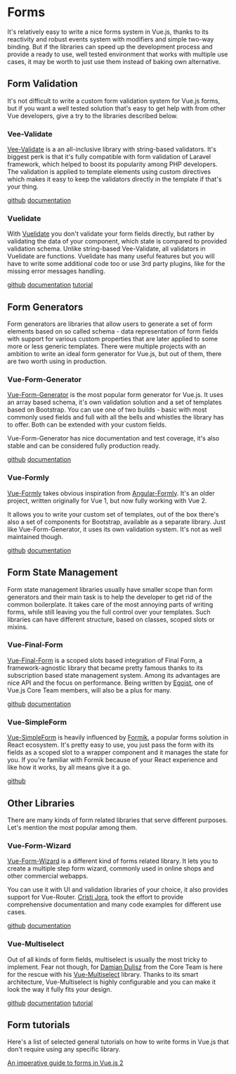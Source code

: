 # Forms

It's relatively easy to write a nice forms system in Vue.js, thanks to its reactivity and robust events system with modifiers and simple two-way binding. But if the libraries can speed up the development process and provide a ready to use, well tested environment that works with multiple use cases, it may be worth to just use them instead of baking own alternative.

## Form Validation

It's not difficult to write a custom form validation system for Vue.js forms, but if you want a well tested solution that's easy to get help with from other Vue developers, give a try to the libraries described below.

### Vee-Validate

[Vee-Validate](https://github.com/baianat/vee-validate) is a an all-inclusive library with string-based validators. It's biggest perk is that it's fully compatible with form validation of Laravel framework, which helped to boost its popularity among PHP developers. The validation is applied to template elements using custom directives which makes it easy to keep the validators directly in the template if that's your thing.

[github](https://github.com/baianat/vee-validate) [documentation](https://baianat.github.io/vee-validate)

### Vuelidate

With [Vuelidate](https://github.com/monterail/vuelidate) you don't validate your form fields directly, but rather by validating the data of your component, which state is compared to provided validation schema. Unlike string-based Vee-Validate, all validators in Vuelidate are functions. Vuelidate has many useful features but you will have to write some additional code too or use 3rd party plugins, like for the missing error messages handling.

[github](https://github.com/monterail/vuelidate) [documentation](https://monterail.github.io/vuelidate) [tutorial](https://vuejsdevelopers.com/2018/08/27/vue-js-form-handling-vuelidate/)

## Form Generators

Form generators are libraries that allow users to generate a set of form elements based on so called schema - data representation of form fields with support for various custom properties that are later applied to some more or less generic templates. There were multiple projects with an ambition to write an ideal form generator for Vue.js, but out of them, there are two worth using in production.

### Vue-Form-Generator

[Vue-Form-Generator](https://github.com/icebob/vue-form-generator) is the most popular form generator for Vue.js. It uses an array based schema, it's own validation solution and a set of templates based on Bootstrap. You can use one of two builds - basic with most commonly used fields and full with all the bells and whistles the library has to offer. Both can be extended with your custom fields.

Vue-Form-Generator has nice documentation and test coverage, it's also stable and can be considered fully production ready.

[github](https://github.com/icebob/vue-form-generator) [documentation](https://icebob.gitbooks.io/vueformgenerator/content)

### Vue-Formly

[Vue-Formly](https://github.com/formly-js/vue-formly) takes obvious inspiration from [Angular-Formly](http://angular-formly.com). It's an older project, written originally for Vue 1, but now fully working with Vue 2. 

It allows you to write your custom set of templates, out of the box there's also a set of components for Bootstrap, available as a separate library. Just like Vue-Form-Generator, it uses its own validation system. It's not as well maintained though.

[github](https://github.com/formly-js/vue-formly) [documentation](https://matt-sanders.gitbooks.io/vue-formly)

## Form State Management

Form state management libraries usually have smaller scope than form generators and their main task is to help the developer to get rid of the common boilerplate. It takes care of the most annoying parts of writing forms, while still leaving you the full control over your templates. Such libraries can have different structure, based on classes, scoped slots or mixins.

### Vue-Final-Form

[Vue-Final-Form]() is a scoped slots based integration of Final Form, a framework-agnostic library that became pretty famous thanks to its subscription based state management system. Among its advantages are nice API and the focus on performance. Being written by [Egoist](), one of Vue.js Core Team members, will also be a plus for many.

[github](https://github.com/egoist/vue-final-form) [documentation](https://egoist.github.io/vue-final-form)

### Vue-SimpleForm

[Vue-SimpleForm](https://github.com/blocka/vue-simpleform) is heavily influenced by [Formik](https://github.com/jaredpalmer/formik), a popular forms solution in React ecosystem. It's pretty easy to use, you just pass the form with its fields as a scoped slot to a wrapper component and it manages the state for you. If you're familiar with Formik because of your React experience and like how it works, by all means give it a go.

[github](https://github.com/blocka/vue-simpleform)

## Other Libraries

There are many kinds of form related libraries that serve different purposes. Let's mention the most popular among them.

### Vue-Form-Wizard

[Vue-Form-Wizard](https://github.com/cristijora/vue-form-wizard) is a different kind of forms related library. It lets you to create a multiple step form wizard, commonly used in online shops and other commercial webapps.

You can use it with UI and validation libraries of your choice, it also provides support for Vue-Router. [Cristi Jora](https://twitter.com/jora_cristi), took the effort to provide comprehensive documentation and many code examples for different use cases.

[github](https://github.com/cristijora/vue-form-wizard) [documentation](https://cristijora.github.io/vue-form-wizard)

### Vue-Multiselect

Out of all kinds of form fields, multiselect is usually the most tricky to implement. Fear not though, for [Damian Dulisz](https://twitter.com/damiandulisz) from the Core Team is here for the rescue with his [Vue-Multiselect](https://github.com/shentao/vue-multiselect) library. Thanks to its smart architecture, Vue-Multiselect is highly configurable and you can make it look the way it fully fits your design.

[github](https://github.com/shentao/vue-multiselect) [documentation](https://vue-multiselect.js.org) [tutorial](https://medium.com/@hugodesigns/how-to-use-the-most-complete-selecting-solution-for-vue-js-f991b2605364)

## Form tutorials

Here's a list of selected general tutorials on how to write forms in Vue.js that don't require using any specific library.

[An imperative guide to forms in Vue.js 2](https://logrocket.com/blog/an-imperative-guide-to-forms-in-vue-js-2/)